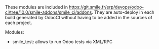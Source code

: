 These modules are included in https://git.smile.fr/erp/devops/odoo-ci/tree/10.0/smile-addons/smile_ci/addons.
They are auto-deploy in each build generated by OdooCI without having to be added in the sources of each project.

Modules:
* smile_test: allows to run Odoo tests via XML/RPC

